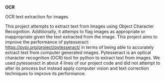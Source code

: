 **OCR**

OCR text extraction for images

This project attempts to extract text from Images using Object Character Recognition. Additionally, it attemps to flag images as appropriate or inappropriate given the text extracted from the image. 
This project aims to improve the performance of pytesseract: https://pypi.org/project/pytesseract/ in terms of being able to accurately extract text from computer generated images. Pytesseract is an optical character recognition (OCR) tool for python to extract text from images. We used pytesseract in about 4 lines of our project code and did not attempt to alter its process but instead apply computer vision and text correction techniques to improve its performance.
